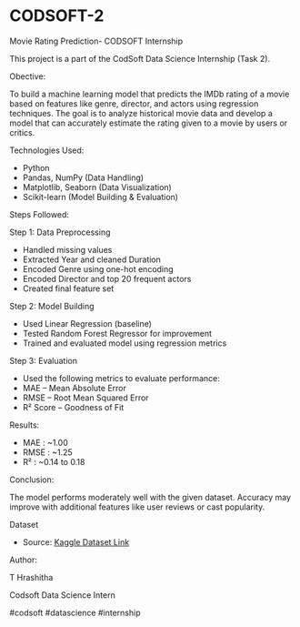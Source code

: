 # CODSOFT-2
Movie Rating Prediction- CODSOFT Internship

This project is a part of the CodSoft Data Science Internship (Task 2).

Obective:

To build a machine learning model that predicts the IMDb rating of a movie based on features like genre, director, and actors using regression techniques.
The goal is to analyze historical movie data and develop a model that can accurately estimate the rating given to a movie by users or critics.

Technologies Used:
 - Python
 - Pandas, NumPy (Data Handling)
 - Matplotlib, Seaborn (Data Visualization)
 - Scikit-learn (Model Building & Evaluation)

Steps Followed:

  Step 1: Data Preprocessing
   - Handled missing values
   - Extracted Year and cleaned Duration
   - Encoded Genre using one-hot encoding
   - Encoded Director and top 20 frequent actors
   - Created final feature set

  Step 2: Model Building
   - Used Linear Regression (baseline)
   - Tested Random Forest Regressor for improvement
   - Trained and evaluated model using regression metrics

  Step 3: Evaluation
   - Used the following metrics to evaluate performance:
   - MAE – Mean Absolute Error
   - RMSE – Root Mean Squared Error
   - R² Score – Goodness of Fit

Results:

 - MAE :          ~1.00
 - RMSE :         ~1.25
 -  R²  :        ~0.14 to 0.18

Conclusion:

   The model performs moderately well with the given dataset. Accuracy may improve with additional features like user reviews or cast popularity.

Dataset
- Source: [Kaggle Dataset Link](https://www.kaggle.com/datasets/adrianmcmahon/imdb-india-movies)

Author:

T Hrashitha

Codsoft Data Science Intern

#codsoft #datascience #internship

   
